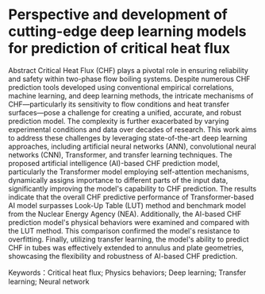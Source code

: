 # Perspective and development of cutting-edge deep learning models for prediction of critical heat flux

Abstract
Critical Heat Flux (CHF) plays a pivotal role in ensuring reliability and safety within two-phase flow boiling systems. Despite numerous CHF prediction tools developed using conventional empirical correlations, machine learning, and deep learning methods, the intricate mechanisms of CHF—particularly its sensitivity to flow conditions and heat transfer surfaces—pose a challenge for creating a unified, accurate, and robust prediction model. The complexity is further exacerbated by varying experimental conditions and data over decades of research. This work aims to address these challenges by leveraging state-of-the-art deep learning approaches, including artificial neural networks (ANN), convolutional neural networks (CNN), Transformer, and transfer learning techniques. The proposed artificial intelligence (AI)-based CHF prediction model, particularly the Transformer model employing self-attention mechanisms, dynamically assigns importance to different parts of the input data, significantly improving the model's capability to CHF prediction. The results indicate that the overall CHF predictive performance of Transformer-based AI model surpasses Look-Up Table (LUT) method and benchmark model from the Nuclear Energy Agency (NEA). Additionally, the AI-based CHF prediction model's physical behaviors were examined and compared with the LUT method. This comparison confirmed the model's resistance to overfitting. Finally, utilizing transfer learning, the model's ability to predict CHF in tubes was effectively extended to annulus and plate geometries, showcasing the flexibility and robustness of AI-based CHF prediction.

Keywords：Critical heat flux; Physics behaviors; Deep learning; Transfer learning; Neural network

